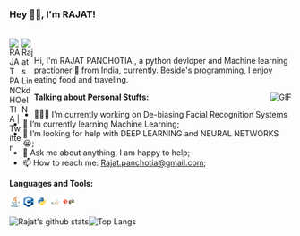### Hey 👋🏽, I'm RAJAT!<p align="left">
<br/>

<a href="https://twitter.com/@panchotia_rajat">
  <img align="left" alt="RAJAT PANCHOTIA | Twitter" width="22px" src="https://cdn.jsdelivr.net/npm/simple-icons@v3/icons/twitter.svg" />
</a>
<a href="https://www.linkedin.com/in/rajat-panchotia/">
  <img align="left" alt="Rajat's LinkdeIN" width="22px" src="https://cdn.jsdelivr.net/npm/simple-icons@v3/icons/linkedin.svg" />
</a>
<a href="https://medium.com/@rajat.panchotia>
  <img align="left" alt="Rajat's Medium blog post" width="22px" src="https://cdn.jsdelivr.net/npm/simple-icons@v3/icons/codechef.svg" />
</a>
<br/>

Hi, I'm RAJAT PANCHOTIA , a python devloper and  Machine learning practioner 🚀 from India, currently. Beside's programming, I enjoy eating food and traveling.

  <img align="right" alt="GIF" src="https://media.giphy.com/media/836HiJc7pgzy8iNXCn/giphy.gif" />
  
**Talking about Personal Stuffs:**

- 👨🏽‍💻 I’m currently working on De-biasing Facial Recognition Systems
- 🌱 I’m currently learning Machine Learning; 
- 🤔 I’m looking for help with DEEP LEARNING and NEURAL NETWORKS 😭;
- 💬 Ask me about anything, I am happy to help;
- 📫 How to reach me: Rajat.panchotia@gmail.com;


**Languages and Tools:**  


<code><img height="20" src="https://raw.githubusercontent.com/github/explore/80688e429a7d4ef2fca1e82350fe8e3517d3494d/topics/java/java.png"></code>
<code><img height="20" src="https://raw.githubusercontent.com/github/explore/80688e429a7d4ef2fca1e82350fe8e3517d3494d/topics/cpp/cpp.png"></code>
<code><img height="20" src="https://raw.githubusercontent.com/github/explore/80688e429a7d4ef2fca1e82350fe8e3517d3494d/topics/python/python.png"></code>
<code><img height="20" src="https://raw.githubusercontent.com/github/explore/80688e429a7d4ef2fca1e82350fe8e3517d3494d/topics/mysql/mysql.png"></code>
<code><img height="20" src="https://raw.githubusercontent.com/github/explore/80688e429a7d4ef2fca1e82350fe8e3517d3494d/topics/git/git.png"></code>



![Rajat's github stats](https://github-readme-stats.vercel.app/api?username=rajatpanchotia&show_icons=true&hide_border=true)![Top Langs](https://github-readme-stats.vercel.app/api/top-langs/?username=rajatpanchotia&layout=compact)
